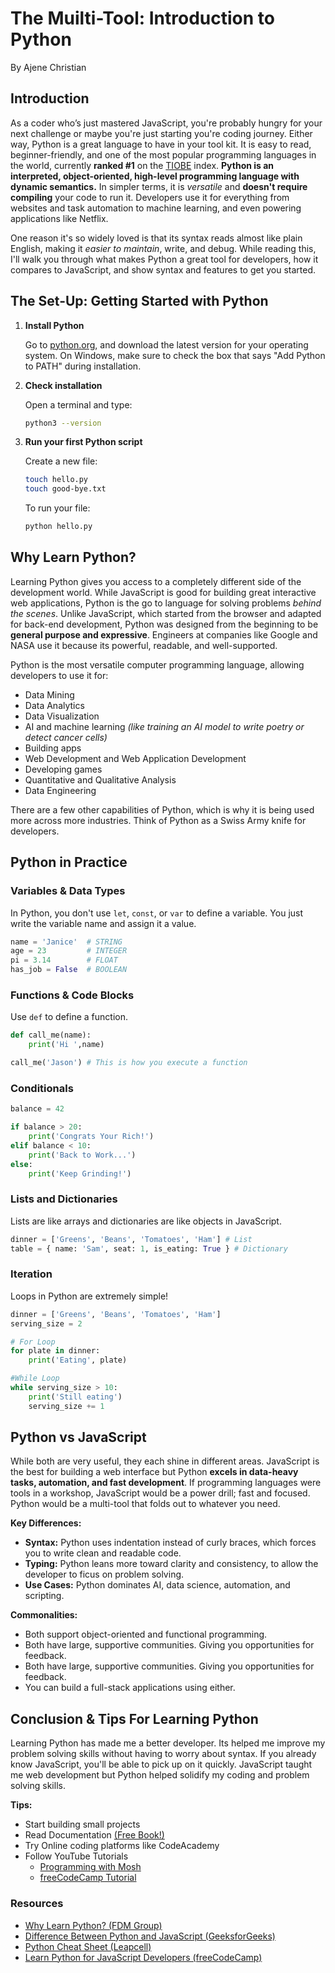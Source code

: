 # The Muilti-Tool: Introduction to Python

By Ajene Christian

## Introduction

As a coder who’s just mastered JavaScript, you're probably hungry for your next challenge or maybe you're just starting you're coding journey. Either way, Python is a great language to have in your tool kit. It is easy to read, beginner-friendly, and one of the most popular programming languages in the world, currently **ranked #1** on the [TIOBE](https://www.tiobe.com/tiobe-index/) index. **Python is an interpreted, object-oriented, high-level programming language with dynamic semantics.** In simpler terms, it is _versatile_ and **doesn't require compiling** your code to run it. Developers use it for everything from websites and task automation to machine learning, and even powering applications like Netflix.

One reason it's so widely loved is that its syntax reads almost like plain English, making it _easier to maintain_, write, and debug. While reading this, I'll walk you through what makes Python a great tool for developers, how it compares to JavaScript, and show syntax and features to get you started.

## The Set-Up: Getting Started with Python

1. **Install Python**

   Go to [python.org](python.org), and download the latest version for your operating system. On Windows, make sure to check the box that says "Add Python to PATH" during installation.

2. **Check installation**

   Open a terminal and type:

   ```sh
   python3 --version
   ```

3. **Run your first Python script**

   Create a new file:

   ```sh
   touch hello.py
   touch good-bye.txt
   ```

   To run your file:

   ```sh
   python hello.py
   ```

## Why Learn Python?

Learning Python gives you access to a completely different side of the development world. While JavaScript is good for building great interactive web applications, Python is the go to language for solving problems _behind the scenes_. Unlike JavaScript, which started from the browser and adapted for back-end development, Python was designed from the beginning to be **general purpose and expressive**. Engineers at companies like Google and NASA use it because its powerful, readable, and well-supported.

Python is the most versatile computer programming language, allowing developers to use it for:

- Data Mining
- Data Analytics
- Data Visualization
- AI and machine learning _(like training an AI model to write poetry or detect cancer cells)_
- Building apps
- Web Development and Web Application Development
- Developing games
- Quantitative and Qualitative Analysis
- Data Engineering

There are a few other capabilities of Python, which is why it is being used more across more industries. Think of Python as a Swiss Army knife for developers.

## Python in Practice

### Variables & Data Types

In Python, you don't use `let`, `const`, or `var` to define a variable. You just write the variable name and assign it a value.

```python
name = 'Janice'  # STRING
age = 23         # INTEGER
pi = 3.14        # FLOAT
has_job = False  # BOOLEAN
```

### Functions & Code Blocks

Use `def` to define a function.

```python
def call_me(name):
    print('Hi ',name)

call_me('Jason') # This is how you execute a function
```

### Conditionals

```python
balance = 42

if balance > 20:
    print('Congrats Your Rich!')
elif balance < 10:
    print('Back to Work...')
else:
    print('Keep Grinding!')
```

### Lists and Dictionaries

Lists are like arrays and dictionaries are like objects in JavaScript.

```python
dinner = ['Greens', 'Beans', 'Tomatoes', 'Ham'] # List
table = { name: 'Sam', seat: 1, is_eating: True } # Dictionary
```

### Iteration

Loops in Python are extremely simple!

```python
dinner = ['Greens', 'Beans', 'Tomatoes', 'Ham']
serving_size = 2

# For Loop
for plate in dinner:
    print('Eating', plate)

#While Loop
while serving_size > 10:
    print('Still eating')
    serving_size += 1
```

## Python vs JavaScript

While both are very useful, they each shine in different areas. JavaScript is the best for building a web interface but Python **excels in data-heavy tasks, automation, and fast development**. If programming languages were tools in a workshop, JavaScript would be
a power drill; fast and focused. Python would be a multi-tool that folds out to whatever you need.

**Key Differences:**

- **Syntax:** Python uses indentation instead of curly braces, which forces you to write clean and readable code.
- **Typing:** Python leans more toward clarity and consistency, to allow the developer to ficus on problem solving.
- **Use Cases:** Python dominates AI, data science, automation, and scripting.

**Commonalities:**

- Both support object-oriented and functional programming.
- Both have large, supportive communities. Giving you opportunities for feedback.
- Both have large, supportive communities. Giving you opportunities for feedback.
- You can build a full-stack applications using either.

## Conclusion & Tips For Learning Python

Learning Python has made me a better developer. Its helped me improve my problem solving skills without having to worry about syntax. If you already know JavaScript, you'll be able to pick up on it quickly. JavaScript taught me web development but Python helped solidify my coding and problem solving skills.

**Tips:**

- Start building small projects
- Read Documentation [(Free Book!)](https://automatetheboringstuff.com/)
- Try Online coding platforms like CodeAcademy
- Follow YouTube Tutorials
  - [Programming with Mosh](https://www.youtube.com/watch?v=K5KVEU3aaeQ&t=56s)
  - [freeCodeCamp Tutorial](https://www.youtube.com/watch?v=rfscVS0vtbw)

### Resources

- [Why Learn Python? (FDM Group)](https://www.fdmgroup.com/news-insights/why-learn-python/)
- [Difference Between Python and JavaScript (GeeksforGeeks)](https://www.geeksforgeeks.org/difference-between-python-and-javascript/)
- [Python Cheat Sheet (Leapcell)](https://leapcell.io/blog/python-cheat-sheet-a-quick-guide-to-core-syntax-and-features)
- [Learn Python for JavaScript Developers (freeCodeCamp)](https://www.freecodecamp.org/news/learn-python-for-javascript-developers-handbook/)
